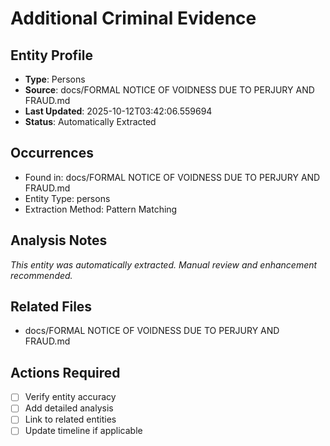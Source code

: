 # Additional Criminal Evidence

## Entity Profile
- **Type**: Persons
- **Source**: docs/FORMAL NOTICE OF VOIDNESS DUE TO PERJURY AND FRAUD.md
- **Last Updated**: 2025-10-12T03:42:06.559694
- **Status**: Automatically Extracted

## Occurrences
- Found in: docs/FORMAL NOTICE OF VOIDNESS DUE TO PERJURY AND FRAUD.md
- Entity Type: persons
- Extraction Method: Pattern Matching

## Analysis Notes
*This entity was automatically extracted. Manual review and enhancement recommended.*

## Related Files
- docs/FORMAL NOTICE OF VOIDNESS DUE TO PERJURY AND FRAUD.md

## Actions Required
- [ ] Verify entity accuracy
- [ ] Add detailed analysis
- [ ] Link to related entities
- [ ] Update timeline if applicable
